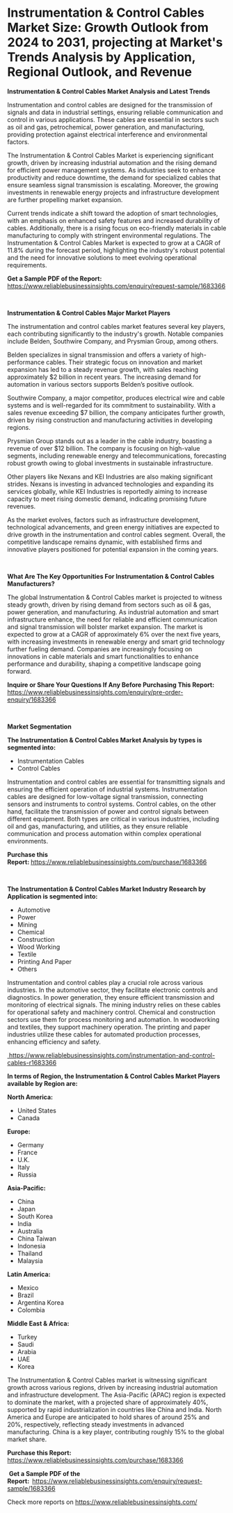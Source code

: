 <p><h1>Instrumentation & Control Cables Market Size: Growth Outlook from 2024 to 2031, projecting at Market's Trends Analysis by Application, Regional Outlook, and Revenue</h1></p><p><strong>Instrumentation & Control Cables Market Analysis and Latest Trends</strong></p>
<p><p>Instrumentation and control cables are designed for the transmission of signals and data in industrial settings, ensuring reliable communication and control in various applications. These cables are essential in sectors such as oil and gas, petrochemical, power generation, and manufacturing, providing protection against electrical interference and environmental factors.</p><p>The Instrumentation & Control Cables Market is experiencing significant growth, driven by increasing industrial automation and the rising demand for efficient power management systems. As industries seek to enhance productivity and reduce downtime, the demand for specialized cables that ensure seamless signal transmission is escalating. Moreover, the growing investments in renewable energy projects and infrastructure development are further propelling market expansion.</p><p>Current trends indicate a shift toward the adoption of smart technologies, with an emphasis on enhanced safety features and increased durability of cables. Additionally, there is a rising focus on eco-friendly materials in cable manufacturing to comply with stringent environmental regulations. The Instrumentation & Control Cables Market is expected to grow at a CAGR of 11.8% during the forecast period, highlighting the industry's robust potential and the need for innovative solutions to meet evolving operational requirements.</p></p>
<p><strong>Get a Sample PDF of the Report:&nbsp;</strong> <a href="https://www.reliablebusinessinsights.com/enquiry/request-sample/1683366?utm_campaign=96&utm_medium=2&utm_source=Github&utm_content=ia&utm_term=29122024&utm_id=instrumentation-control-cables">https://www.reliablebusinessinsights.com/enquiry/request-sample/1683366</a></p>
<p>&nbsp;</p>
<p><strong>Instrumentation & Control Cables Major Market Players</strong></p>
<p><p>The instrumentation and control cables market features several key players, each contributing significantly to the industry's growth. Notable companies include Belden, Southwire Company, and Prysmian Group, among others. </p><p>Belden specializes in signal transmission and offers a variety of high-performance cables. Their strategic focus on innovation and market expansion has led to a steady revenue growth, with sales reaching approximately $2 billion in recent years. The increasing demand for automation in various sectors supports Belden’s positive outlook.</p><p>Southwire Company, a major competitor, produces electrical wire and cable systems and is well-regarded for its commitment to sustainability. With a sales revenue exceeding $7 billion, the company anticipates further growth, driven by rising construction and manufacturing activities in developing regions.</p><p>Prysmian Group stands out as a leader in the cable industry, boasting a revenue of over $12 billion. The company is focusing on high-value segments, including renewable energy and telecommunications, forecasting robust growth owing to global investments in sustainable infrastructure.</p><p>Other players like Nexans and KEI Industries are also making significant strides. Nexans is investing in advanced technologies and expanding its services globally, while KEI Industries is reportedly aiming to increase capacity to meet rising domestic demand, indicating promising future revenues.</p><p>As the market evolves, factors such as infrastructure development, technological advancements, and green energy initiatives are expected to drive growth in the instrumentation and control cables segment. Overall, the competitive landscape remains dynamic, with established firms and innovative players positioned for potential expansion in the coming years.</p></p>
<p>&nbsp;</p>
<p><strong>What Are The Key Opportunities For Instrumentation & Control Cables Manufacturers?</strong></p>
<p><p>The global Instrumentation & Control Cables market is projected to witness steady growth, driven by rising demand from sectors such as oil & gas, power generation, and manufacturing. As industrial automation and smart infrastructure enhance, the need for reliable and efficient communication and signal transmission will bolster market expansion. The market is expected to grow at a CAGR of approximately 6% over the next five years, with increasing investments in renewable energy and smart grid technology further fueling demand. Companies are increasingly focusing on innovations in cable materials and smart functionalities to enhance performance and durability, shaping a competitive landscape going forward.</p></p>
<p><strong>Inquire or Share Your Questions If Any Before Purchasing This Report:</strong> <a href="https://www.reliablebusinessinsights.com/enquiry/pre-order-enquiry/1683366?utm_campaign=96&utm_medium=2&utm_source=Github&utm_content=ia&utm_term=29122024&utm_id=instrumentation-control-cables">https://www.reliablebusinessinsights.com/enquiry/pre-order-enquiry/1683366</a></p>
<p>&nbsp;</p>
<p><strong>Market Segmentation</strong></p>
<p><strong>The Instrumentation & Control Cables Market Analysis by types is segmented into:</strong></p>
<p><ul><li>Instrumentation Cables</li><li>Control Cables</li></ul></p>
<p><p>Instrumentation and control cables are essential for transmitting signals and ensuring the efficient operation of industrial systems. Instrumentation cables are designed for low-voltage signal transmission, connecting sensors and instruments to control systems. Control cables, on the other hand, facilitate the transmission of power and control signals between different equipment. Both types are critical in various industries, including oil and gas, manufacturing, and utilities, as they ensure reliable communication and process automation within complex operational environments.</p></p>
<p><strong>Purchase this Report:&nbsp;</strong><a href="https://www.reliablebusinessinsights.com/purchase/1683366?utm_campaign=96&utm_medium=2&utm_source=Github&utm_content=ia&utm_term=29122024&utm_id=instrumentation-control-cables">https://www.reliablebusinessinsights.com/purchase/1683366</a></p>
<p>&nbsp;</p>
<p><strong>The Instrumentation & Control Cables Market Industry Research by Application is segmented into:</strong></p>
<p><ul><li>Automotive</li><li>Power</li><li>Mining</li><li>Chemical</li><li>Construction</li><li>Wood Working</li><li>Textile</li><li>Printing And Paper</li><li>Others</li></ul></p>
<p><p>Instrumentation and control cables play a crucial role across various industries. In the automotive sector, they facilitate electronic controls and diagnostics. In power generation, they ensure efficient transmission and monitoring of electrical signals. The mining industry relies on these cables for operational safety and machinery control. Chemical and construction sectors use them for process monitoring and automation. In woodworking and textiles, they support machinery operation. The printing and paper industries utilize these cables for automated production processes, enhancing efficiency and safety.</p></p>
<p><a href="https://www.reliablebusinessinsights.com/instrumentation-and-control-cables-r1683366?utm_campaign=96&utm_medium=2&utm_source=Github&utm_content=ia&utm_term=29122024&utm_id=instrumentation-control-cables">&nbsp;https://www.reliablebusinessinsights.com/instrumentation-and-control-cables-r1683366</a></p>
<p><strong>In terms of Region, the Instrumentation & Control Cables Market Players available by Region are:</strong></p>
<p>
    <p> <strong> North America: </strong>
        <ul>
            <li>United States</li>
            <li>Canada</li>
        </ul>
        </p> 
    <p> <strong> Europe: </strong>
        <ul>
            <li>Germany</li>
            <li>France</li>
            <li>U.K.</li>
            <li>Italy</li>
            <li>Russia</li>
        </ul>
        </p> 
    <p> <strong> Asia-Pacific: </strong>
        <ul>
            <li>China</li>
            <li>Japan</li>
            <li>South Korea</li>
            <li>India</li>
            <li>Australia</li>
            <li>China Taiwan</li>
            <li>Indonesia</li>
            <li>Thailand</li>
            <li>Malaysia</li>
        </ul>
        </p> 
    <p> <strong> Latin America: </strong>
        <ul>
            <li>Mexico</li>
            <li>Brazil</li>
            <li>Argentina Korea</li>
            <li>Colombia</li>
        </ul>
        </p> 
    <p> <strong> Middle East & Africa: </strong>
        <ul>
            <li>Turkey</li>
            <li>Saudi</li>
            <li>Arabia</li>
            <li>UAE</li>
            <li>Korea</li>
        </ul>
    </p>
    </p>
<p><p>The Instrumentation & Control Cables market is witnessing significant growth across various regions, driven by increasing industrial automation and infrastructure development. The Asia-Pacific (APAC) region is expected to dominate the market, with a projected share of approximately 40%, supported by rapid industrialization in countries like China and India. North America and Europe are anticipated to hold shares of around 25% and 20%, respectively, reflecting steady investments in advanced manufacturing. China is a key player, contributing roughly 15% to the global market share.</p></p>
<p><strong>Purchase this Report: </strong><a href="https://www.reliablebusinessinsights.com/purchase/1683366?utm_campaign=96&utm_medium=2&utm_source=Github&utm_content=ia&utm_term=29122024&utm_id=instrumentation-control-cables">https://www.reliablebusinessinsights.com/purchase/1683366</a></p>
<p>&nbsp;<strong>Get a Sample PDF of the Report:&nbsp;&nbsp;</strong><a href="https://www.reliablebusinessinsights.com/enquiry/request-sample/1683366?utm_campaign=96&utm_medium=2&utm_source=Github&utm_content=ia&utm_term=29122024&utm_id=instrumentation-control-cables">https://www.reliablebusinessinsights.com/enquiry/request-sample/1683366</a></p>
<p><strong></strong></p>
<p>Check more reports on <a href="https://www.reliablebusinessinsights.com/?utm_campaign=96&utm_medium=2&utm_source=Github&utm_content=ia&utm_term=29122024&utm_id=instrumentation-control-cables">https://www.reliablebusinessinsights.com/</a></p>